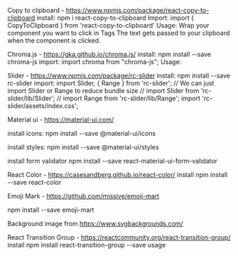 Copy to clipboard - https://www.npmjs.com/package/react-copy-to-clipboard
install: 
npm i react-copy-to-clipboard
Import:
import { CopyToClipboard } from 'react-copy-to-clipboard'
Usage:
Wrap your component you want to click in <CopyToClipboard text={background}></CopyToClipboard> Tags
The text gets passed to your clipboard when the component is clicked.

Chroma.js - https://gka.github.io/chroma.js/
install:
npm install --save chroma-js
import:
import chroma from "chroma-js";
Usage:

Slider - https://www.npmjs.com/package/rc-slider
install:
npm install --save rc-slider
import:
import Slider, { Range } from 'rc-slider';
// We can just import Slider or Range to reduce bundle size
// import Slider from 'rc-slider/lib/Slider';
// import Range from 'rc-slider/lib/Range';
import 'rc-slider/assets/index.css';

Material ui - https://material-ui.com/

install icons:
  npm install --save @material-ui/icons

install styles:
npm install --save @material-ui/styles

install form validator 
npm install --save react-material-ui-form-validator


React Color - https://casesandberg.github.io/react-color/
install 
npm install --save react-color


Emoji Mark - https://github.com/missive/emoji-mart

npm install --save emoji-mart

Background image from https://www.svgbackgrounds.com/

React Transition Group - https://reactcommunity.org/react-transition-group/
install
npm install react-transition-group --save
usage